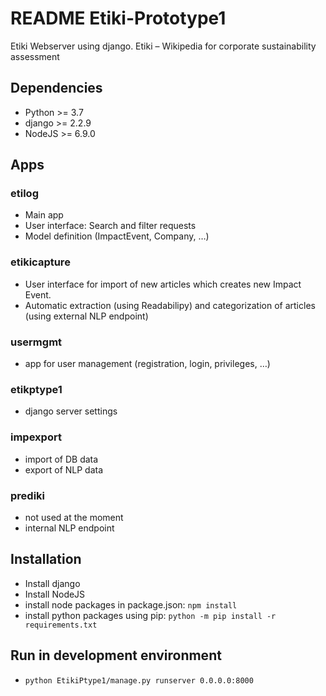 # README Etiki-Prototype1
Etiki Webserver using django. Etiki – Wikipedia for corporate sustainability assessment

## Dependencies
- Python >= 3.7
- django >= 2.2.9
- NodeJS >= 6.9.0

## Apps
### etilog
- Main app
- User interface: Search and filter requests
- Model definition (ImpactEvent, Company, …) 
### etikicapture
- User interface for import of new articles which creates new Impact Event. 
- Automatic extraction (using Readabilipy) and categorization of articles (using external NLP endpoint)
### usermgmt
- app for user management (registration, login, privileges, …)
### etikptype1
- django server settings
### impexport
- import of DB data
- export of NLP data
### prediki
- not used at the moment
- internal NLP endpoint

## Installation
- Install django
- Install NodeJS
- install node packages in package.json: `npm install`
- install python packages using pip: `python -m pip install -r requirements.txt`

## Run in development environment
- `python EtikiPtype1/manage.py runserver 0.0.0.0:8000`